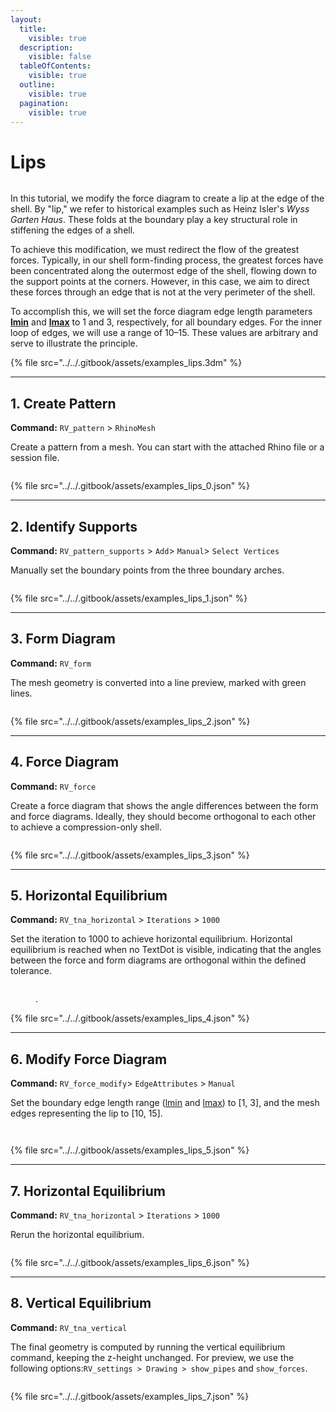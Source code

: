 ```yaml
---
layout:
  title:
    visible: true
  description:
    visible: false
  tableOfContents:
    visible: true
  outline:
    visible: true
  pagination:
    visible: true
---
```


# Lips

<figure><img src="../../.gitbook/assets/examples_lips.png" alt=""><figcaption></figcaption></figure>

In this tutorial, we modify the force diagram to create a lip at the edge of the shell. By "lip," we refer to historical examples such as Heinz Isler's _Wyss Garten Haus_. These folds at the boundary play a key structural role in stiffening the edges of a shell.

To achieve this modification, we must redirect the flow of the greatest forces. Typically, in our shell form-finding process, the greatest forces have been concentrated along the outermost edge of the shell, flowing down to the support points at the corners. However, in this case, we aim to direct these forces through an edge that is not at the very perimeter of the shell.

To accomplish this, we will set the force diagram edge length parameters [**lmin**](../../manual/7.-modify-diagrams/supports-1.md) and [**lmax**](../../manual/7.-modify-diagrams/supports-1.md) to 1 and 3, respectively, for all boundary edges. For the inner loop of edges, we will use a range of 10–15. These values are arbitrary and serve to illustrate the principle.



{% file src="../../.gitbook/assets/examples_lips.3dm" %}

***

## 1. Create Pattern

**Command:** `RV_pattern` > `RhinoMesh`

Create a pattern from a mesh. You can start with the attached Rhino file or a session file.

<figure><img src="../../.gitbook/assets/examples_lips_0.png" alt=""><figcaption></figcaption></figure>

{% file src="../../.gitbook/assets/examples_lips_0.json" %}

***

## 2. Identify Supports

**Command:** `RV_pattern_supports` > `Add`> `Manual`> `Select Vertices`

Manually set the boundary points from the three boundary arches.

<figure><img src="../../.gitbook/assets/examples_lips_1.png" alt=""><figcaption></figcaption></figure>

{% file src="../../.gitbook/assets/examples_lips_1.json" %}

***

## 3. Form Diagram

**Command:** `RV_form`

The mesh geometry is converted into a line preview, marked with green lines.

<figure><img src="../../.gitbook/assets/examples_lips_2.png" alt=""><figcaption></figcaption></figure>

{% file src="../../.gitbook/assets/examples_lips_2.json" %}

***

## 4. Force Diagram

**Command:** `RV_force`

Create a force diagram that shows the angle differences between the form and force diagrams. Ideally, they should become orthogonal to each other to achieve a compression-only shell.

<figure><img src="../../.gitbook/assets/examples_lips_3.png" alt=""><figcaption></figcaption></figure>

{% file src="../../.gitbook/assets/examples_lips_3.json" %}

***

## 5. Horizontal Equilibrium

**Command:** `RV_tna_horizontal` > `Iterations` > `1000`

Set the iteration to 1000 to achieve horizontal equilibrium. Horizontal equilibrium is reached when no TextDot is visible, indicating that the angles between the force and form diagrams are orthogonal within the defined tolerance.

<figure><img src="../../.gitbook/assets/examples_lips_4.png" alt=""><figcaption><p>.</p></figcaption></figure>

{% file src="../../.gitbook/assets/examples_lips_4.json" %}

***

## 6. Modify Force Diagram

**Command:** `RV_force_modify`> `EdgeAttributes` > `Manual`

Set the boundary edge length range ([lmin](../../manual/7.-modify-diagrams/supports-1.md) and [lmax](../../manual/7.-modify-diagrams/supports-1.md)) to \[1, 3], and the mesh edges representing the lip to \[10, 15].

<figure><img src="../../.gitbook/assets/examples_lips_5_0.png" alt=""><figcaption></figcaption></figure>

<figure><img src="../../.gitbook/assets/examples_lips_5_1.png" alt=""><figcaption></figcaption></figure>

{% file src="../../.gitbook/assets/examples_lips_5.json" %}

***

## 7. Horizontal Equilibrium

**Command:** `RV_tna_horizontal` > `Iterations` > `1000`

Rerun the horizontal equilibrium.

<figure><img src="../../.gitbook/assets/examples_lips_6.png" alt=""><figcaption></figcaption></figure>

{% file src="../../.gitbook/assets/examples_lips_6.json" %}

***

## 8. Vertical Equilibrium

**Command:** `RV_tna_vertical`&#x20;

The final geometry is computed by running the vertical equilibrium command, keeping the z-height unchanged. For preview, we use the following options:`RV_settings > Drawing > show_pipes` and `show_forces`.

<figure><img src="../../.gitbook/assets/examples_lips_7.png" alt=""><figcaption></figcaption></figure>

{% file src="../../.gitbook/assets/examples_lips_7.json" %}
